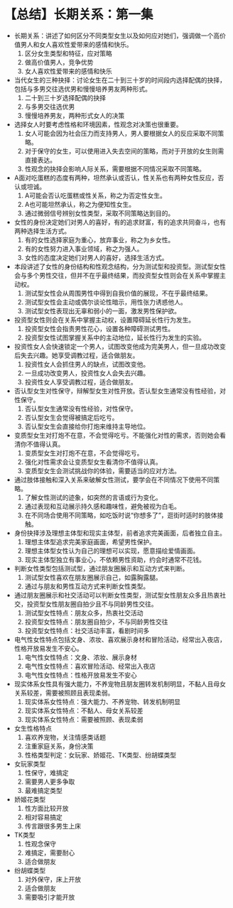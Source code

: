 # 【总结】长期关系：第一集

-   长期关系：讲述了如何区分不同类型女生以及如何应对她们，强调做一个高价值男人和女人喜欢性爱带来的感情和快乐。
    1.  区分女生类型和特征，应对策略
    2.  做高价值男人，竞争优势
    3.  女人喜欢性爱带来的感情和快乐
-   当代女生的三种抉择：讨论女生在二十到三十岁的时间段内选择配偶的抉择，包括与多男交往选优男和慢慢培养男友两种形式。
    1.  二十到三十岁选择配偶的抉择
    2.  与多男交往选优男
    3.  慢慢培养男友，两种形式女人的决策
-   选择女人时要考虑性格和环境因素，性观念对决策也很重要。
    1.  女人可能会因为社会压力而支持男人，男人要根据女人的反应采取不同策略。
    2.  对于保守的女生，可以使用进入失去空间的策略，而对于开放的女生则需直接表达。
    3.  性观念的抉择会影响人际关系，需要根据不同情况采取不同策略。
-   A面对吃蛋糕的态度有两种，坦然承认或否认，性关系也有两种女性反应，否认或坦诚。
    1.  A可能会否认吃蛋糕或性关系，称之为否定性女生。
    2.  A也可能坦然承认，称之为便知性女生。
    3.  通过微弱信号辨别女性类型，采取不同策略达到目的。
-   女性的身份决定她们对男人的喜好，有的追求财富，有的追求共同奋斗，也有两种选择生活方式。
    1.  有的女性选择家庭为重心，放弃事业，称之为乡女性。
    2.  有的女性努力进入事业领域，称之为强人。
    3.  女性的态度决定她们对男人的喜好，选择生活方式。
-   本段讲述了女性的身份结构和性观念结构，分为测试型和投资型。测试型女性会与多个男性交往，但并不在乎最终结果，而投资型女性则会在关系中掌握主动权。
    1.  测试型女性会从周围男性中得到自我价值的展现，不在乎最终结果。
    2.  测试型女性会主动或偶尔谈论性暗示，用性张力诱惑他人。
    3.  测试型女性表现出无辜和弱小的一面，激发男性保护欲。
-   投资型女性则会在关系中掌握主动权，设置障碍延长性行为发生。
    1.  投资型女性会指责男性花心，设置各种障碍测试男性。
    2.  投资型女性试图掌握关系中的主动地位，延长性行为发生的实验。
-   投资性女人会快速锁定一个男人，试图改变他成为完美男人，但一旦成功改变后失去兴趣。她享受调教过程，适合做朋友。
    1.  投资性女人会抓住男人的缺点，试图改变他。
    2.  一旦成功改变男人，投资性女人会失去兴趣。
    3.  投资性女人享受调教过程，适合做朋友。
-   否认型女生对性保守，辩解型女生对性开放。否认型女生通常没有性经验，对性保守。
    1.  否认型女生通常没有性经验，对性保守。
    2.  否认型女生会觉得被搞定后吃亏。
    3.  否认型女生会直接给你打炮来维持主导地位。
-   变质型女生对打炮不在意，不会觉得吃亏。不能强化对性的需求，否则她会看清你不值得认真。
    1.  变质型女生对打炮不在意，不会觉得吃亏。
    2.  强化对性需求会让变质型女生看清你不值得认真。
    3.  变质型女生会测试挑战你的体验，需要适当的应对方法。
-   通过肢体接触和深入关系来破解女性测试，要学会在不同情况下使用不同策略。
    1.  了解女性测试的迹象，如突然的言语或行为变化。
    2.  通过表现和互动展示持久感和趣味性，避免被视为白毛。
    3.  在不同场合使用不同策略，如吃饭时说“你想多了”，逛街时适时的肢体接触。
-   身份抉择涉及理想主体型和现实主体型，前者追求完美画面，后者独立自主。
    1.  理想主体型追求完美家庭画面，希望男性保护。
    2.  理想主体型女性认为自己的理想可以实现，愿意描绘爱情画面。
    3.  现实主体型独立有事业心，不依赖男性资助，约会时通常不花钱。
-   判断女性类型包括测试型，通过朋友圈展示和互动方式来判断。
    1.  测试型女性喜欢在朋友圈展示自己，如露胸露腿。
    2.  通过与朋友和男性互动方式来判断女性类型。
-   通过朋友圈展示和社交活动可以判断女性类型，测试型女性朋友众多且热衷社交，投资型女性朋友圈自拍少且不与同龄男性交往。
    1.  测试型女性特点：朋友众多，热衷社交活动
    2.  投资型女性特点：朋友圈自拍少，不与同龄男性交往
    3.  投资型女性特点：社交活动丰富，看剧时间多
-   电气性女性特点包括文身、浓妆、喜欢展示身材和冒险活动，经常出入夜店，性格开放易发生不安心。
    1.  电气性女性特点：文身、浓妆、展示身材
    2.  电气性女性特点：喜欢冒险活动、经常出入夜店
    3.  电气性女性特点：性格开放易发生不安心
-   现实体系女性具有强大能力，不养宠物且朋友圈转发机制明显，不黏人且母女关系较差，需要被照顾且表现柔弱。
    1.  现实体系女性特点：强大能力、不养宠物、转发机制明显
    2.  现实体系女性特点：不黏人、母女关系较差
    3.  现实体系女性特点：需要被照顾、表现柔弱
-   女生性格特点
    1.  喜欢养宠物，关注情感类话题
    2.  注重家庭关系，身份决策
    3.  性格类型判定：女玩家、娇姬花、TK类型、纷胡蝶类型
-   女玩家类型
    1.  性保守，难搞定
    2.  需要男人更多争取
    3.  最难搞定类型
-   娇姬花类型
    1.  性方面比较开放
    2.  相对容易搞定
    3.  传言跟很多男生上床
-   TK类型
    1.  性观念保守
    2.  难搞定，需要耐心
    3.  适合做朋友
-   纷胡蝶类型
    1.  对外保守，床上开放
    2.  适合做朋友
    3.  需要吸引才能开放